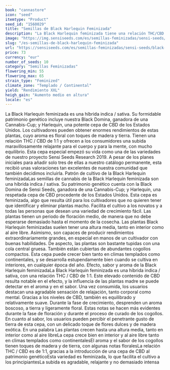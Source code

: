 ```yaml
---
book: "cannastore"
icon: "seed"
itemtype: "Product"
seed_id: "1560029"
title: "Semillas de Black Harlequin Feminizada"
description: "La Black Harlequin feminizada tiene una relación THC/CBD de 1:1 y un aroma boscoso y de tierra. Su efecto es relajante y calmado."
image: "https://img.sensiseeds.com/es/semillas-feminizadas/sensi-seeds/black-harlequin-feminizada-image.png"
slug: "/es-semillas-de-black-harlequin-feminizada"
url: "https://sensiseeds.com/es/semillas-feminizadas/sensi-seeds/black-harlequin-feminizada?a_aid=cannastore"
price: 73
currency: "eur"
number_of_seeds: 10
category: "Semillas Feminizadas"
flowering_min: 55
flowering_max: 65
strain_type: "Feminized"
climate_zone: "Templado / Continental"
yield: "Rendimiento XXL"
heigh_gain: "Aumento medio en altura"
locale: "es"
---
```

La Black Harlequin feminizada es una híbrida indica / sativa. Su formidable patrimonio genético incluye nuestra Black Domina, ganadora de una Cannabis-Cup; y Harlequin, una potente cepa de CBD de los Estados Unidos. Los cultivadores pueden obtener enormes rendimientos de estas plantas, cuyo aroma es floral con toques de madera y tierra. Tienen una relación THC / CBD de 1:1 y ofrecen a los consumidores una subida maravillosamente relajante para el cuerpo y para la mente, con mucho equilibrio. Esta cepa especial empezó su vida como una de las variedades de nuestro proyecto Sensi Seeds Research 2019. A pesar de los planes iniciales para añadir solo tres de ellas a nuestro catálogo permanente, esta recibió unas valoraciones tan excelentes de nuestra comunidad que también decidimos incluirla. Patrón de cultivo de la Black Harlequin feminizadaLas semillas de cannabis de la Black Harlequin feminizada son una híbrida indica / sativa. Su patrimonio genético cuenta con la Black Domina de Sensi Seeds, ganadora de una Cannabis-Cup; y Harlequin, una respetada cepa de CBD procedente de los Estados Unidos. Esta cepa es feminizada, algo que resulta útil para los cultivadores que no quieren tener que identificar y eliminar plantas macho. Facilita el cultivo a los novatos y a todas las personas que desean una variedad de crecimiento fácil. Las plantas tienen un periodo de floración medio, de manera que no debe esperarse demasiado hasta el momento de la cosecha. Las plantas Black Harlequin feminizadas suelen tener una altura media, tanto en interior como al aire libre. Asimismo, son capaces de producir rendimientos extraordinariamente grandes, en especial en manos de un cultivador con buenas habilidades. De aspecto, las plantas son bastante tupidas con una cola central gruesa. También están cubiertas de abundantes cogollos compactos. Esta cepa puede crecer bien tanto en climas templados como continentales, y se desarrolla estupendamente bien cuando se cultiva en interiores, en cualquier época del año. Efecto, sabor y aroma de la Black Harlequin feminizadaLa Black Harlequin feminizada es una híbrida indica / sativa, con una relación THC / CBD de 1:1. Este elevado contenido de CBD resulta notable en el efecto, y la influencia de las plantas madre se puede detectar en el aroma y en el sabor. Una vez consumida, los usuarios destacan una agradable sensación de relajación, tanto corporal como mental. Gracias a los niveles de CBD, también es equilibrado y relativamente suave. Durante la fase de crecimiento, desprenden un aroma boscoso, a tierra y ligeramente floral. Estas notas se hacen más evidentes durante la fase de floración y durante el proceso de curado de los cogollos. En cuanto al sabor, los usuarios pueden percibir el penetrante gusto de tierra de esta cepa, con un delicado toque de flores dulces y de madera exótica. En una palabra Las plantas crecen hasta una altura media, tanto en interior como al aire libreLa cepa crece bien en interior y al aire libre tanto en climas templados como continentalesEl aroma y el sabor de los cogollos tienen toques de madera y de tierra, con algunas notas floralesLa relación THC / CBD es de 1:1, gracias a la introducción de una cepa de CBD al patrimonio genéticoEsta variedad es feminizada, lo que facilita el cultivo a los principiantesLa subida es agradable, relajante y no demasiado intensa

